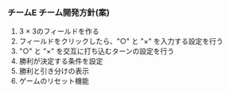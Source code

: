 ### チームE チーム開発方針(案)

1. 3 × 3のフィールドを作る  
2. フィールドをクリックしたら、"○" と "×" を入力する設定を行う  
3. "○" と "×" を交互に打ち込むターンの設定を行う  
4. 勝利が決定する条件を設定  
5. 勝利と引き分けの表示  
6. ゲームのリセット機能  